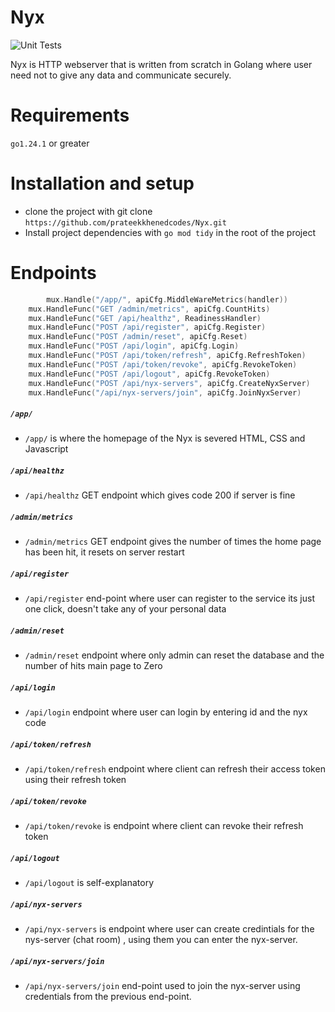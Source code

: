 # Nyx

![Unit Tests](https://github.com/prateekkhenedcodes/Nyx/actions/workflows/ci.yml/badge.svg)

Nyx is HTTP webserver that is written from scratch in Golang where user need not to give any data and communicate securely.

# Requirements

```go1.24.1``` or greater

# Installation and setup


* clone the project with git clone ```https://github.com/prateekkhenedcodes/Nyx.git```
* Install project dependencies with ```go mod tidy``` in the root of the project


# Endpoints

``` go
    	mux.Handle("/app/", apiCfg.MiddleWareMetrics(handler))
	mux.HandleFunc("GET /admin/metrics", apiCfg.CountHits)
	mux.HandleFunc("GET /api/healthz", ReadinessHandler)
	mux.HandleFunc("POST /api/register", apiCfg.Register)
	mux.HandleFunc("POST /admin/reset", apiCfg.Reset)
	mux.HandleFunc("POST /api/login", apiCfg.Login)
	mux.HandleFunc("POST /api/token/refresh", apiCfg.RefreshToken)
	mux.HandleFunc("POST /api/token/revoke", apiCfg.RevokeToken)
	mux.HandleFunc("POST /api/logout", apiCfg.RevokeToken)
	mux.HandleFunc("POST /api/nyx-servers", apiCfg.CreateNyxServer)
	mux.HandleFunc("/api/nyx-servers/join", apiCfg.JoinNyxServer)
```

##### ``/app/`` 

* ``/app/`` is where the homepage of the Nyx is severed HTML, CSS and Javascript 

#####  ``/api/healthz`` 

* ``/api/healthz`` GET endpoint which gives code 200 if server is fine

##### ``/admin/metrics`` 

* ``/admin/metrics`` GET endpoint gives the number of times the home page has been hit, it resets on server restart

##### ``/api/register``

* ``/api/register`` end-point where user can register to the service its just one click, doesn't take any of your personal data

##### ``/admin/reset``

* ``/admin/reset`` endpoint where only admin can reset the database and the number of hits main page to Zero

##### ``/api/login``

* ``/api/login`` endpoint where user can login by entering id and the nyx code 

##### ``/api/token/refresh``

* ``/api/token/refresh`` endpoint where client can refresh their access token using their refresh token

##### ``/api/token/revoke``

* ``/api/token/revoke`` is endpoint where client can revoke their refresh token 

##### ``/api/logout``

* ``/api/logout`` is self-explanatory

##### ``/api/nyx-servers`` 

* ``/api/nyx-servers`` is endpoint where user can create credintials for the nys-server (chat room) , using them you can enter the nyx-server.

##### ``/api/nyx-servers/join``

* ``/api/nyx-servers/join`` end-point used to join the nyx-server using credentials from the previous end-point.